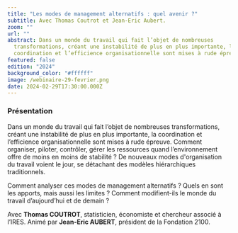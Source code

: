 ```yaml
---
title: "Les modes de management alternatifs : quel avenir ?"
subtitle: Avec Thomas Coutrot et Jean-Eric Aubert.
zoom: ""
url: ""
abstract: Dans un monde du travail qui fait l’objet de nombreuses
  transformations, créant une instabilité de plus en plus importante, la
  coordination et l’efficience organisationnelle sont mises à rude épreuve.
featured: false
edition: "2024"
background_color: "#ffffff"
image: /webinaire-29-fevrier.png
date: 2024-02-29T17:30:00.000Z
---
```

### Présentation

Dans un monde du travail qui fait l’objet de nombreuses transformations, créant une instabilité de plus en plus importante, la coordination et l’efficience organisationnelle sont mises à rude épreuve. Comment organiser, piloter, contrôler, gérer les ressources quand l’environnement offre de moins en moins de stabilité ?  De nouveaux modes d'organisation du travail voient le jour, se détachant des modèles hiérarchiques traditionnels. 

Comment analyser ces modes de management alternatifs ? Quels en sont les apports, mais aussi les limites ? Comment modifient-ils le monde du travail d’aujourd’hui et de demain ?

Avec **Thomas COUTROT**, statisticien, économiste et chercheur associé à l’IRES. Animé par **Jean-Eric AUBERT**, président de la Fondation 2100.
